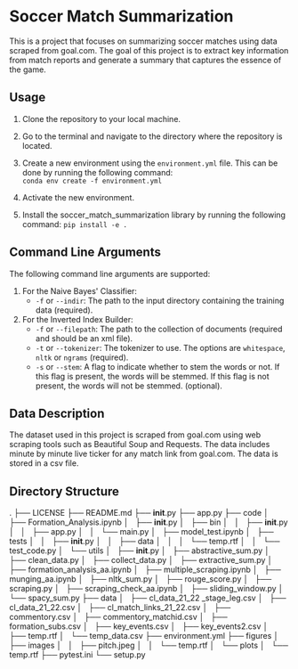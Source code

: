# Soccer Match Summarization
This is a project that focuses on summarizing soccer matches using data scraped from goal.com. The goal of this project is to extract key information from match reports and generate a summary that captures the essence of the game.

## Usage

1. Clone the repository to your local machine.

2. Go to the terminal and navigate to the directory where the repository is located.

3. Create a new environment using the `environment.yml` file. This can be done by running the following command:<br>
            `conda env create -f environment.yml`

4. Activate the new environment.
    
5. Install the soccer_match_summarization library by running the following command:
            `pip install -e .`

## Command Line Arguments
The following command line arguments are supported:
1. For the Naive Bayes' Classifier:
    - `-f` or `--indir`: The path to the input directory containing the training data (required).
2. For the Inverted Index Builder:
    - `-f` or `--filepath`: The path to the collection of documents (required and should be an xml file).
    - `-t` or `--tokenizer`: The tokenizer to use. The options are `whitespace`, `nltk` or `ngrams` (required).
    - `-s` or `--stem`: A flag to indicate whether to stem the words or not. If this flag is present, the words will be stemmed. If this flag is not present, the words will not be stemmed. (optional).

## Data Description
The dataset used in this project is scraped from goal.com using web scraping tools such as Beautiful Soup and Requests. The data includes minute by minute live ticker for any match link from goal.com. The data is stored in a csv file.

## Directory Structure
.
├── LICENSE
├── README.md
├── __init__.py
├── app.py
├── code
│   ├── Formation_Analysis.ipynb
│   ├── __init__.py
│   ├── bin
│   │   ├── __init__.py
│   │   ├── app.py
│   │   └── main.py
│   ├── model_test.ipynb
│   ├── tests
│   │   ├── __init__.py
│   │   ├── data
│   │   │   └── temp.rtf
│   │   └── test_code.py
│   └── utils
│       ├── __init__.py
│       ├── abstractive_sum.py
│       ├── clean_data.py
│       ├── collect_data.py
│       ├── extractive_sum.py
│       ├── formation_analysis_aa.ipynb
│       ├── multiple_scraping.ipynb
│       ├── munging_aa.ipynb
│       ├── nltk_sum.py
│       ├── rouge_score.py
│       ├── scraping.py
│       ├── scraping_check_aa.ipynb
│       ├── sliding_window.py
│       └── spacy_sum.py
├── data
│   ├── cl_data_21_22 _stage_leg.csv
│   ├── cl_data_21_22.csv
│   ├── cl_match_links_21_22.csv
│   ├── commentory.csv
│   ├── commentory_matchid.csv
│   ├── formation_subs.csv
│   ├── key_events.csv
│   ├── key_events2.csv
│   ├── temp.rtf
│   └── temp_data.csv
├── environment.yml
├── figures
│   ├── images
│   │   ├── pitch.jpeg
│   │   └── temp.rtf
│   └── plots
│       └── temp.rtf
├── pytest.ini
└── setup.py





